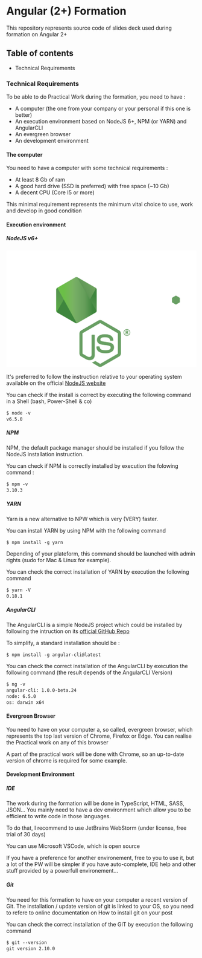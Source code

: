 # Angular (2+) Formation 

This repository represents source code of slides deck used during formation on Angular 2+

## Table of contents
- Technical Requirements

### Technical Requirements

To be able to do Practical Work during the formation, you need to have : 
* A computer (the one from your company or your personal if this one is better)
* An execution environment based on NodeJS 6+, NPM (or YARN) and AngularCLI
* An evergreen browser
* An development environment

#### The computer

You need to have a computer with some technical requirements : 
* At least 8 Gb of ram
* A good hard drive (SSD is preferred) with free space (~10 Gb)
* A decent CPU (Core I5 or more)

This minimal requirement represents the minimum vital choice to use, work and develop in good condition

#### Execution environment

##### NodeJS v6+

![Image of Yaktocat](/img/our_practical_exercise/logo_nodejs.svg)

It's preferred to follow the instruction relative to your operating system available on the official [NodeJS website](https://nodejs.org/en/download/)

You can check if the install is correct by executing the following command in a Shell (bash, Power-Shell & co)

```shell
$ node -v
v6.5.0
```

##### NPM 

NPM, the default package manager should be installed if you follow the NodeJS installation instruction.

You can check if NPM is correctly installed by execution the folowing command :

```shell
$ npm -v
3.10.3
```

##### YARN  

Yarn is a new alternative to NPW which is very (VERY) faster.

You can install YARN by using NPM with the following command

```shell
$ npm install -g yarn
```

Depending of your plateform, this command should be launched with admin rights (sudo for Mac & Linux for example).

You can check the correct installation of YARN by execution the following command

```shell
$ yarn -V
0.18.1
```
 
##### AngularCLI

The AngularCLI is a simple NodeJS project which could be installed by following the intruction on its [official GitHub Repo](github.com/angular/angular-cli)

To simplify, a standard installation should be : 

```shell
$ npm install -g angular-cli@latest
```

You can check the correct installation of the AngularCLI by execution the following command (the result depends of the AngularCLI Version)

```shell
$ ng -v
angular-cli: 1.0.0-beta.24
node: 6.5.0
os: darwin x64
```

#### Evergreen Browser

You need to have on your computer a, so called, evergreen browser, which represents the top last version of Chrome, Firefox or Edge. You can realise the Practical work on any of this browser

A part of the practical work will be done with Chrome, so an up-to-date version of chrome is required for some example.

#### Development Environment

##### IDE

The work during the formation will be done in TypeScript, HTML, SASS, JSON... You mainly need to have a dev environment which allow you to be efficient to write code in those languages.

To do that, I recommend to use JetBrains WebStorm (under license, free trial of 30 days)

You can use Microsoft VSCode, which is open source
 
If you have a preference for another environement, free to you to use it, but a lot of the PW will be simpler if you have auto-complete, IDE help and other stuff provided by a powerfull environement... 

##### Git

You need for this formation to have on your computer a recent version of Git. The installation / update version of git is linked to your OS, so you need to refere to online documentation on How to install git on your post

You can check the correct installation of the GIT by execution the following command

```shell
$ git --version
git version 2.10.0
```

